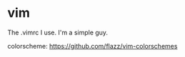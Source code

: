 # vim
The .vimrc I use.  I'm a simple guy.

colorscheme:
https://github.com/flazz/vim-colorschemes

